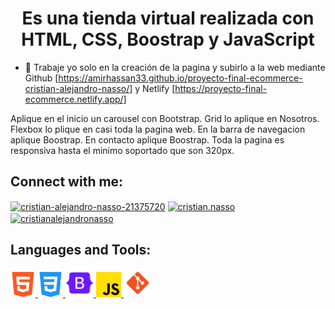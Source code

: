 <h1 align="center">Es una tienda virtual realizada con HTML, CSS, Boostrap y JavaScript</h1>

- 🔭 Trabaje yo solo en la creación de la pagina y subirlo a la web mediante Github [https://amirhassan33.github.io/proyecto-final-ecommerce-cristian-alejandro-nasso/] y Netlify [https://proyecto-final-ecommerce.netlify.app/]

<p>Aplique en el inicio un carousel con Bootstrap. Grid lo aplique en Nosotros. Flexbox lo plique en casi toda la pagina web. En la barra de navegacion aplique Boostrap. En contacto aplique Boostrap. Toda la pagina es responsiva hasta el minimo soportado que son 320px.</p>

<h2 align="left">Connect with me:</h2>
<p align="left">
<a href="https://www.linkedin.com/in/cristian-alejandro-nasso/" target="blank"><img align="center" src="https://raw.githubusercontent.com/rahuldkjain/github-profile-readme-generator/master/src/images/icons/Social/linked-in-alt.svg" alt="cristian-alejandro-nasso-21375720" height="30" width="40" /></a>
<a href="https://www.facebook.com/fraganciasamir/" target="blank"><img align="center" src="https://raw.githubusercontent.com/rahuldkjain/github-profile-readme-generator/master/src/images/icons/Social/facebook.svg" alt="cristian.nasso" height="30" width="40" /></a>
<a href="https://www.instagram.com/fraganciasamir/" target="blank"><img align="center" src="https://raw.githubusercontent.com/rahuldkjain/github-profile-readme-generator/master/src/images/icons/Social/instagram.svg" alt="cristianalejandronasso" height="30" width="40" /></a>
</p>

<h2 align="left">Languages and Tools:</h2>
<p align="left"> <a href="https://www.w3schools.com/html/" target="_blank"> <img src="./img/html-5.png" alt="HTML" width="40" height="40"/> </a> <a href="https://www.w3schools.com/css/" target="_blank"> <img src="./img/css-3.png" alt="CSS" width="40" height="40"/> </a> <a href="https://www.w3schools.com/bootstrap/" target="_blank"> <img src="./img/boostrap.png" alt="Boostrap" width="45" height="45"/> </a> <a href="https://www.w3schools.com/js/" target="_blank"> <img src="./img/js.png" alt="Java Script" width="40" height="40"/> </a> <a href="https://www.w3schools.com/git/" target="_blank"> <img src="./img/git.png" alt="GIT" width="45" height="45"/> </a> </p>